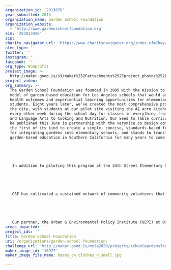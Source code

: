 ```yaml
---
organization_id: '2013078'
year_submitted: 2013
organization_name: Garden School Foundation
organization_website:
  - 'http://www.gardenschoolfoundation.org'
ein: '203023426'
zip: ''
charity_navigator_url: 'https://www.charitynavigator.org/index.cfm?bay=search.profile&ein=203023426'
ntee_type: ''
twitter: ''
instagram: ''
facebook: ''
org_type: Nonprofit
project_image: >-
  http://maker.good.is/s3/maker%252Fattachments%252Fproject_photos%252Fimages%252F16977%252Fdisplay%252Fbeans_on_clothes_H_small.jpg=c570x385
project_video: ''
org_summary: >-
  The Garden School Foundation was founded in 2005 with the mission to create a
  model of garden-based education for Los Angeles schools that would advance
  health outcomes and experiential learning opportunities for elementary
  students. Eight years later, we’ve created the most comprehensive program in
  the city, with students at our pilot site visiting the Â¾ acre kitchen garden
  every other week during the school day for classes in everything from Science
  and Language Arts to Cooking and Nutrition. Our Seed to Table curriculum, to
  be published this June in partnership with the verynice.co design company, is
  the first of its kind to create a simple, concise, standards-based framework
  for integrating gardens into elementary schools, and stands to transform
  garden-based education in Southern California for many years to come.
   
   
   
   
   
   In addition to piloting this program at the 24th Street Elementary School, GSF has worked with Widney High, a school for students with multiple physical and developmental disabilities, to create a Horticulture vocational program that includes a commercial greenhouse operation and vegetable garden. We are working with the school to create job opportunities for these students, connecting them with local urban agriculture organizations and farmers’ markets so they can make meaningful contributions to their local community.
   
   
   
   
   
   GSF has cultivated a sustained network of community volunteers that contribute over 4,500 hours of volunteer labor each year to our organization. We train 6 interns each semester that go on to hold jobs furthering garden-based education opportunities for Los Angeles youth, and host hundreds of visitors to our site each year that come to learn from our model.
   
   
   
   
   
   Our partner, the Urban & Environmental Policy Institute (UEPI) at Occidental College, was instrumental in creating, cultivating and expanding farm to school programs, which are now linked by a national network throughout the United States. UEPI has many other innovative programs involving research and policy change, including the Farm to Preschool program. Farm to Preschool is viewed at a model program nationwide, is a national leader of the emerging Farm to Preschool movement, and was given a recognition award by Michelle Obama’s Let’s Move! Child Care initiative in 2012. UEPI’s Farm to Preschool program partners with child care agencies, preschools and family child care sites, as well as many local and national organizations. Begun as a pilot program in 2009, it is now expanding throughout the state, has been tailored to Hawaiian culture, and is currently working with the Navajo Nation. Occidental College was named to the 2013 President’s Higher Education Community Service Honor Roll with Distinction in recognition of its exemplary community service and Farm to Preschool was a featured program.
areas_impacted: ''
project_ids: ''
title: Garden School Foundation
uri: /organizations/garden-school-foundation/
challenge_url: 'http://maker.good.is/myla2050/projects/schoolgardensforall.html'
maker_image_id: '16977'
maker_image_file_name: beans_on_clothes_H_small.jpg

---
```

